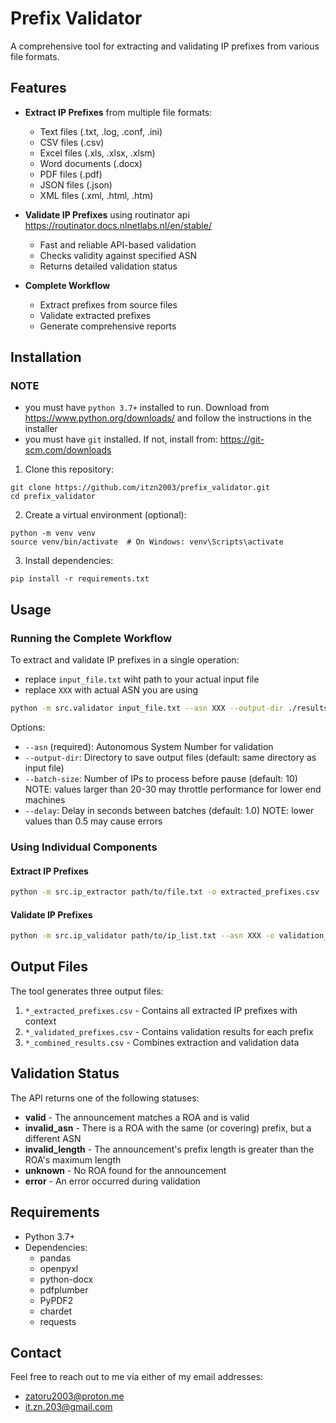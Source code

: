 # Prefix Validator

A comprehensive tool for extracting and validating IP prefixes from various file formats.

## Features

- **Extract IP Prefixes** from multiple file formats:
  - Text files (.txt, .log, .conf, .ini)
  - CSV files (.csv)
  - Excel files (.xls, .xlsx, .xlsm)
  - Word documents (.docx)
  - PDF files (.pdf)
  - JSON files (.json)
  - XML files (.xml, .html, .htm)

- **Validate IP Prefixes** using routinator api https://routinator.docs.nlnetlabs.nl/en/stable/
  - Fast and reliable API-based validation
  - Checks validity against specified ASN
  - Returns detailed validation status

- **Complete Workflow**
  - Extract prefixes from source files
  - Validate extracted prefixes
  - Generate comprehensive reports

## Installation

### NOTE
- you must have `python 3.7+` installed to run. Download from https://www.python.org/downloads/ and follow the instructions in the installer
- you must have `git` installed. If not, install from: https://git-scm.com/downloads

1. Clone this repository:
```
git clone https://github.com/itzn2003/prefix_validator.git
cd prefix_validator
```

2. Create a virtual environment (optional):
```
python -m venv venv
source venv/bin/activate  # On Windows: venv\Scripts\activate
```

3. Install dependencies:
```
pip install -r requirements.txt
```

## Usage

### Running the Complete Workflow

To extract and validate IP prefixes in a single operation:
- replace `input_file.txt` wiht path to your actual input file
- replace `XXX` with actual ASN you are using

```bash
python -m src.validator input_file.txt --asn XXX --output-dir ./results
```

Options:
- `--asn` (required): Autonomous System Number for validation
- `--output-dir`: Directory to save output files (default: same directory as input file)
- `--batch-size`: Number of IPs to process before pause (default: 10) NOTE: values larger than 20-30 may throttle performance for lower end machines
- `--delay`: Delay in seconds between batches (default: 1.0) NOTE: lower values than 0.5 may cause errors

### Using Individual Components

#### Extract IP Prefixes

```bash
python -m src.ip_extractor path/to/file.txt -o extracted_prefixes.csv
```

#### Validate IP Prefixes

```bash
python -m src.ip_validator path/to/ip_list.txt --asn XXX -o validation_results.csv
```

## Output Files

The tool generates three output files:
1. `*_extracted_prefixes.csv` - Contains all extracted IP prefixes with context
2. `*_validated_prefixes.csv` - Contains validation results for each prefix
3. `*_combined_results.csv` - Combines extraction and validation data

## Validation Status

The API returns one of the following statuses:

- **valid** - The announcement matches a ROA and is valid
- **invalid_asn** - There is a ROA with the same (or covering) prefix, but a different ASN
- **invalid_length** - The announcement's prefix length is greater than the ROA's maximum length
- **unknown** - No ROA found for the announcement
- **error** - An error occurred during validation

## Requirements

- Python 3.7+
- Dependencies:
  - pandas
  - openpyxl
  - python-docx
  - pdfplumber
  - PyPDF2
  - chardet
  - requests

## Contact

Feel free to reach out to me via either of my email addresses:
- zatoru2003@proton.me
- it.zn.203@gmail.com